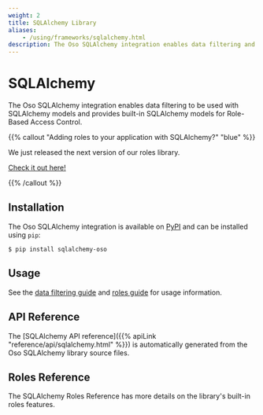 ```yaml
---
weight: 2
title: SQLAlchemy Library
aliases:
    - /using/frameworks/sqlalchemy.html
description: The Oso SQLAlchemy integration enables data filtering and provides built-in models for RBAC.
---
```


# SQLAlchemy

The Oso SQLAlchemy integration enables data filtering
to be used with SQLAlchemy models and provides built-in SQLAlchemy models for
Role-Based Access Control.

{{% callout "Adding roles to your application with SQLAlchemy?" "blue" %}}

We just released the next version of our roles library.

[Check it out here!](/new-roles)

{{% /callout %}}

## Installation

The Oso SQLAlchemy integration is available on [PyPI](https://pypi.org/project/sqlalchemy-oso/) and can be installed using
`pip`:

```
$ pip install sqlalchemy-oso
```

## Usage

See the [data filtering guide](guides/data_access/sqlalchemy) and [roles guide](guides/roles/sqlalchemy_roles) for usage information.

## API Reference

The [SQLAlchemy API reference]({{% apiLink "reference/api/sqlalchemy.html" %}})
is automatically generated from the Oso SQLAlchemy library source files.

## Roles Reference

The SQLAlchemy Roles Reference has more details on the library's built-in roles features.
